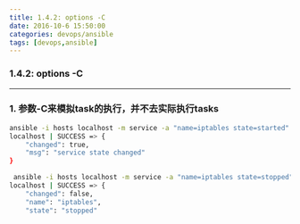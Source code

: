 ```yaml
---
title: 1.4.2: options -C
date: 2016-10-6 15:50:00
categories: devops/ansible
tags: [devops,ansible]
---
```

### 1.4.2: options -C

---

### 1. 参数-C来模拟task的执行，并不去实际执行tasks
``` bash
ansible -i hosts localhost -m service -a "name=iptables state=started" -C
localhost | SUCCESS => {
    "changed": true,
    "msg": "service state changed"
}

 ansible -i hosts localhost -m service -a "name=iptables state=stopped" -C
localhost | SUCCESS => {
    "changed": false,
    "name": "iptables",
    "state": "stopped"
```
